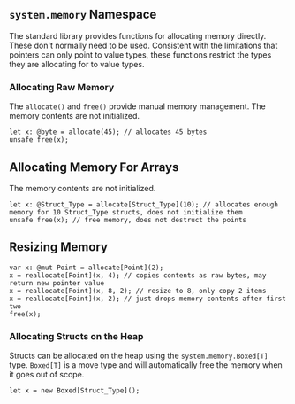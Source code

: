 ## `system.memory` Namespace

The standard library provides functions for allocating memory directly. These don't normally need to be used. Consistent with the limitations that pointers can only point to value types, these functions restrict the types they are allocating for to value types.

### Allocating Raw Memory

The `allocate()` and `free()` provide manual memory management. The memory contents are not initialized.

```azoth
let x: @byte = allocate(45); // allocates 45 bytes
unsafe free(x);
```

## Allocating Memory For Arrays

The memory contents are not initialized.

```azoth
let x: @Struct_Type = allocate[Struct_Type](10); // allocates enough memory for 10 Struct_Type structs, does not initialize them
unsafe free(x); // free memory, does not destruct the points
```

## Resizing Memory

```azoth
var x: @mut Point = allocate[Point](2);
x = reallocate[Point](x, 4); // copies contents as raw bytes, may return new pointer value
x = reallocate[Point](x, 8, 2); // resize to 8, only copy 2 items
x = reallocate[Point](x, 2); // just drops memory contents after first two
free(x);
```

### Allocating Structs on the Heap

Structs can be allocated on the heap using the `system.memory.Boxed[T]` type. `Boxed[T]` is a move type and will automatically free the memory when it goes out of scope.

```azoth
let x = new Boxed[Struct_Type]();
```

